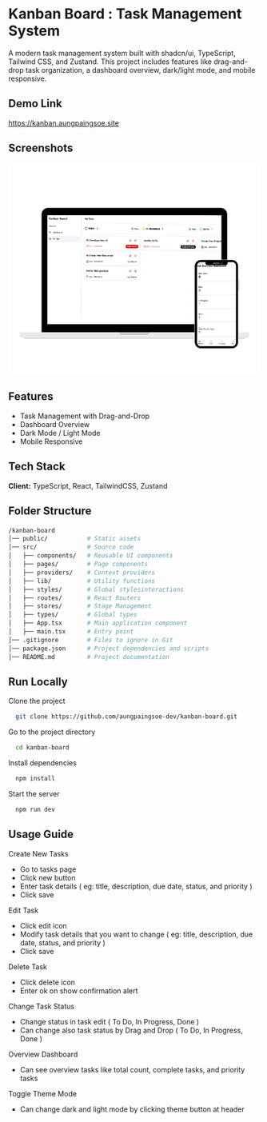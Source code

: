 
# Kanban Board : Task Management System 

A modern task management system built with shadcn/ui, TypeScript, Tailwind CSS, and Zustand. This project includes features like drag-and-drop task organization, a dashboard overview, dark/light mode, and mobile responsive.
## Demo Link

https://kanban.aungpaingsoe.site




## Screenshots

![App Screenshot](https://github.com/aungpaingsoe-dev/kanban-board/blob/main/public/Responsive%20Frame.png?raw=true)


## Features

- Task Management with Drag-and-Drop
- Dashboard Overview
- Dark Mode / Light Mode
- Mobile Responsive


## Tech Stack

**Client:** TypeScript, React, TailwindCSS, Zustand





## Folder Structure

```bash
/kanban-board
│── public/           # Static assets
│── src/              # Source code
│   ├── components/   # Reusable UI components
│   ├── pages/        # Page components     
│   ├── providers/    # Context providers
│   ├── lib/          # Utility functions
│   ├── styles/       # Global stylesinteractions
│   ├── routes/       # React Routers
│   ├── stores/       # Stage Management
│   ├── types/        # Global types
│   ├── App.tsx       # Main application component
│   ├── main.tsx      # Entry point
│── .gitignore        # Files to ignore in Git
│── package.json      # Project dependencies and scripts
│── README.md         # Project documentation

```

## Run Locally

Clone the project

```bash
  git clone https://github.com/aungpaingsoe-dev/kanban-board.git
```

Go to the project directory

```bash
  cd kanban-board
```

Install dependencies

```bash
  npm install
```

Start the server

```bash
  npm run dev
```

## Usage Guide

Create New Tasks

- Go to tasks page
- Click new button
- Enter task details ( eg: title, description, due date, status, and priority )
- Click save 

Edit Task

- Click edit icon 
- Modify task details that you want to change ( eg: title, description, due date, status, and priority )
- Click save 

Delete Task 

- Click delete icon
- Enter ok on show confirmation alert 

Change Task Status 

- Change status in task edit ( To Do, In Progress, Done )
- Can change also task status by Drag and Drop  ( To Do, In Progress, Done )

Overview Dashboard 

- Can see overview tasks like total count, complete tasks, and priority tasks

Toggle Theme Mode 

- Can change dark and light mode by clicking theme button at header 
